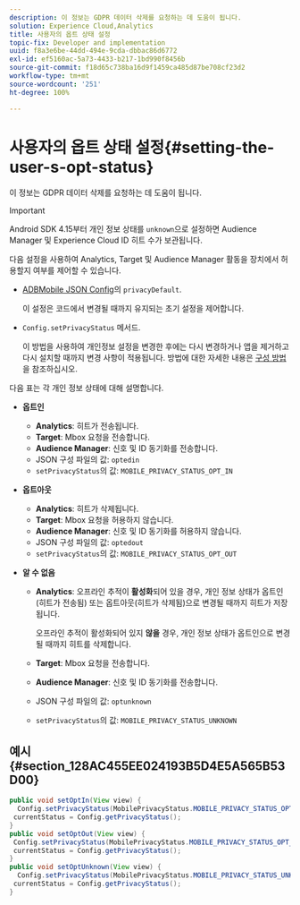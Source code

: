 ```yaml
---
description: 이 정보는 GDPR 데이터 삭제를 요청하는 데 도움이 됩니다.
solution: Experience Cloud,Analytics
title: 사용자의 옵트 상태 설정
topic-fix: Developer and implementation
uuid: f8a3e6be-44dd-494e-9cda-dbbac86d6772
exl-id: ef5160ac-5a73-4433-b217-1bd990f8456b
source-git-commit: f18d65c738ba16d9f1459ca485d87be708cf23d2
workflow-type: tm+mt
source-wordcount: '251'
ht-degree: 100%

---
```


# 사용자의 옵트 상태 설정{#setting-the-user-s-opt-status}

이 정보는 GDPR 데이터 삭제를 요청하는 데 도움이 됩니다.

>[!IMPORTANT]
>
>Android SDK 4.15부터 개인 정보 상태를 `unknown`으로 설정하면 Audience Manager 및 Experience Cloud ID 히트 수가 보관됩니다.

다음 설정을 사용하여 Analytics, Target 및 Audience Manager 활동을 장치에서 허용할지 여부를 제어할 수 있습니다.

* [ADBMobile JSON Config](/help/android/configuration/json-config/json-config.md)의 `privacyDefault`.

   이 설정은 코드에서 변경될 때까지 유지되는 초기 설정을 제어합니다.

* `Config.setPrivacyStatus` 메서드.

   이 방법을 사용하여 개인정보 설정을 변경한 후에는 다시 변경하거나 앱을 제거하고 다시 설치할 때까지 변경 사항이 적용됩니다. 방법에 대한 자세한 내용은 [구성 방법](/help/android/configuration/methods.md)을 참조하십시오.

다음 표는 각 개인 정보 상태에 대해 설명합니다.

* **옵트인**

   * **Analytics**: 히트가 전송됩니다.
   * **Target**: Mbox 요청을 전송합니다.
   * **Audience Manager**: 신호 및 ID 동기화를 전송합니다.
   * JSON 구성 파일의 값: `optedin`
   * `setPrivacyStatus`의 값: `MOBILE_PRIVACY_STATUS_OPT_IN`

* **옵트아웃**

   * **Analytics**: 히트가 삭제됩니다.
   * **Target**: Mbox 요청을 허용하지 않습니다.
   * **Audience Manager**: 신호 및 ID 동기화를 허용하지 않습니다.
   * JSON 구성 파일의 값: `optedout`
   * `setPrivacyStatus`의 값: `MOBILE_PRIVACY_STATUS_OPT_OUT`

* **알 수 없음**

   * **Analytics**: 오프라인 추적이 **활성화**&#x200B;되어 있을 경우, 개인 정보 상태가 옵트인(히트가 전송됨) 또는 옵트아웃(히트가 삭제됨)으로 변경될 때까지 히트가 저장됩니다.

      오프라인 추적이 활성화되어 있지 <b>않을</b> 경우, 개인 정보 상태가 옵트인으로 변경될 때까지 히트를 삭제합니다.
   * **Target**: Mbox 요청을 전송합니다.
   * **Audience Manager**: 신호 및 ID 동기화를 전송합니다.
   * JSON 구성 파일의 값: `optunknown`
   * `setPrivacyStatus`의 값: `MOBILE_PRIVACY_STATUS_UNKNOWN`

## 예시 {#section_128AC455EE024193B5D4E5A565B53D00}

```java
public void setOptIn(View view) { 
  Config.setPrivacyStatus(MobilePrivacyStatus.MOBILE_PRIVACY_STATUS_OPT_IN); 
 currentStatus = Config.getPrivacyStatus(); 
} 
public void setOptOut(View view) { 
 Config.setPrivacyStatus(MobilePrivacyStatus.MOBILE_PRIVACY_STATUS_OPT_OUT); 
 currentStatus = Config.getPrivacyStatus(); 
} 
public void setOptUnknown(View view) { 
  Config.setPrivacyStatus(MobilePrivacyStatus.MOBILE_PRIVACY_STATUS_UNKNOWN); 
 currentStatus = Config.getPrivacyStatus(); 
}
```
